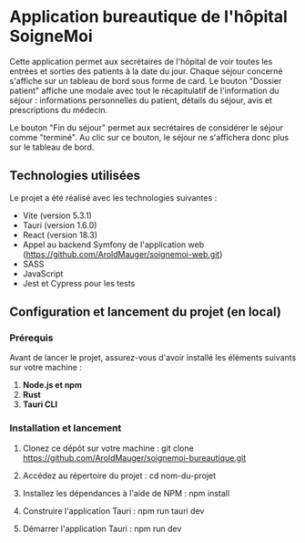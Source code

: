 # Application bureautique de l'hôpital SoigneMoi

Cette application permet aux secrétaires de l'hôpital de voir toutes les entrées et sorties des patients à la date du jour. Chaque séjour concerné s'affiche sur un tableau de bord sous forme de card. Le bouton "Dossier patient" affiche une modale avec tout le récapitulatif de l'information du séjour : informations personnelles du patient, détails du séjour, avis et prescriptions du médecin.

Le bouton "Fin du séjour" permet aux secrétaires de considérer le séjour comme "terminé". Au clic sur ce bouton, le séjour ne s'affichera donc plus sur le tableau de bord.

## Technologies utilisées

Le projet a été réalisé avec les technologies suivantes :

- Vite (version 5.3.1)
- Tauri (version 1.6.0)
- React (version 18.3)
- Appel au backend Symfony de l'application web (https://github.com/AroldMauger/soignemoi-web.git)
- SASS
- JavaScript
- Jest et Cypress pour les tests

## Configuration et lancement du projet (en local)

### Prérequis

Avant de lancer le projet, assurez-vous d'avoir installé les éléments suivants sur votre machine :

1. **Node.js et npm**
2. **Rust**
3. **Tauri CLI**

### Installation et lancement

1. Clonez ce dépôt sur votre machine :
   git clone https://github.com/AroldMauger/soignemoi-bureautique.git 

2. Accédez au répertoire du projet :
   cd nom-du-projet

3. Installez les dépendances à l'aide de NPM :
    npm install

4. Construire l'application Tauri :
    npm run tauri dev

5. Démarrer l'application Tauri :
   npm run dev
